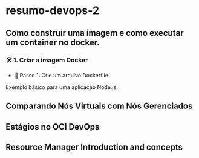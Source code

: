 # resumo-devops-2

## Como construir uma imagem e como executar um container no docker.

### 🛠️ 1. Criar a imagem Docker

- 📄 Passo 1: Crie um arquivo Dockerfile

Exemplo básico para uma aplicação Node.js:

## Comparando Nós Virtuais com Nós Gerenciados

## Estágios no OCI DevOps

## Resource Manager Introduction and concepts



